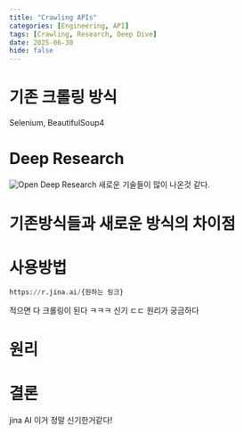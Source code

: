 ```yaml
---
title: "Crawling APIs"
categories: [Engineering, API]
tags: [Crawling, Research, Deep Dive]
date: 2025-06-30
hide: false
---
```


# 기존 크롤링 방식
Selenium, BeautifulSoup4

# Deep Research
![Open Deep Research](../../assets/imgs/posts/2025-06-30_jina.png)
새로운 기술들이 많이 나온것 같다.


# 기존방식들과 새로운 방식의 차이점


# 사용방법
```python
https://r.jina.ai/{원하는 링크}
```
적으면 다 크롤링이 된다 ㅋㅋㅋ 신기 ㄷㄷ 원리가 궁금하다


# 원리


# 결론
jina AI 이거 정말 신기한거같다!


